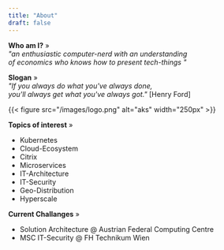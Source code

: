 ```yaml
---
title: "About"
draft: false
---
```

**Who am I?** »  
*"an enthusiastic computer-nerd with an understanding  
of economics who knows how to present tech-things "*

**Slogan**  »  
*"If you always do what you've always done,  
you'll always get what you've always got."* [Henry Ford]

{{< figure src="/images/logo.png" alt="aks" width="250px" >}}
  
**Topics of interest** »  
- Kubernetes  
- Cloud-Ecosystem  
- Citrix  
- Microservices  
- IT-Architecture  
- IT-Security  
- Geo-Distribution  
- Hyperscale  

**Current Challanges** »  
- Solution Architecture @ Austrian Federal Computing Centre  
- MSC IT-Security @ FH Technikum Wien


